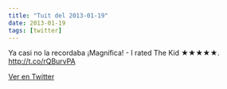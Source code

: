```yaml
---
title: "Tuit del 2013-01-19"
date: 2013-01-19
tags: [twitter]
---
```


Ya casi no la recordaba ¡Magnífica! - I rated The Kid ★★★★★. http://t.co/rQBurvPA



[Ver en Twitter](https://twitter.com/i/web/status/292673495823949824)

